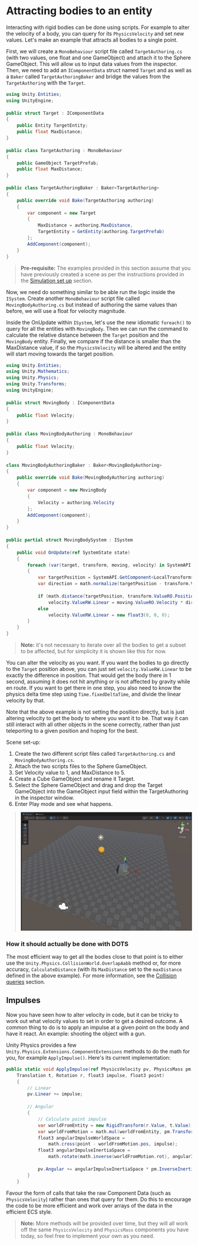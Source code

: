 # Attracting bodies to an entity

Interacting with rigid bodies can be done using scripts. For example to alter the velocity of a body, you can query for its `PhysicsVelocity` and set new values. Let's make an example that attracts all bodies to a single point.

First, we will create a `MonoBehaviour` script file called `TargetAuthoring.cs` (with two values, one float and one GameObject) and attach it to the Sphere GameObject. This will allow us to input data values from the inspector. Then, we need to add an `IComponentData` struct named `Target` and as well as a `Baker` called `TargetAuthoringBaker` and bridge the values from the `TargetAuthoring` with the `Target`. 

```csharp
using Unity.Entities;
using UnityEngine;

public struct Target : IComponentData
{
    public Entity TargetEntity;
    public float MaxDistance;
}

public class TargetAuthoring : MonoBehaviour
{
    public GameObject TargetPrefab;
    public float MaxDistance;
}

public class TargetAuthoringBaker : Baker<TargetAuthoring>
{
    public override void Bake(TargetAuthoring authoring)
    {
        var component = new Target
        {
            MaxDistance = authoring.MaxDistance,
            TargetEntity = GetEntity(authoring.TargetPrefab)
        };
        AddComponent(component);
    }
}
```
>**Pre-requisite:** The examples provided in this section assume that you have previously created a scene as per the instructions provided in the [Simulation set up](concepts-simulation-set-up.md) section.

Now, we need do something similar to be able run the logic inside the `ISystem`. Create another `MonoBehaviour` script file called `MovingBodyAuthoring.cs` but instead of authoring the same values than before, we will use a float for velocity magnitude.

Inside the OnUpdate within `ISystem`, let's use the new idiomatic `foreach()` to query for all the entities with `MovingBody`. Then we can run the command to calculate the relative distance between the `Target` position and the `MovingBody` entity. Finally, we compare if the distance is smaller than the MaxDistance value, if so the `PhysicsVelocity` will be altered and the entity will start moving towards the target position. 

```csharp
using Unity.Entities;
using Unity.Mathematics;
using Unity.Physics;
using Unity.Transforms;
using UnityEngine;

public struct MovingBody : IComponentData
{
    public float Velocity;
}

public class MovingBodyAuthoring : MonoBehaviour
{
    public float Velocity;
}

class MovingBodyAuthoringBaker : Baker<MovingBodyAuthoring>
{
    public override void Bake(MovingBodyAuthoring authoring)
    {
        var component = new MovingBody
        {
            Velocity = authoring.Velocity
        };
        AddComponent(component);
    }
}

public partial struct MovingBodySystem : ISystem
{
    public void OnUpdate(ref SystemState state)
    {
        foreach (var(target, transform, moving, velocity) in SystemAPI.Query<RefRO<Target>, RefRO<LocalTransform>, RefRW<MovingBody>, RefRW<PhysicsVelocity>>().WithAll<MovingBody>())
        {
            var targetPosition = SystemAPI.GetComponent<LocalTransform>(target.ValueRO.TargetEntity).Position;
            var direction = math.normalize(targetPosition - transform.ValueRO.Position);

            if (math.distance(targetPosition, transform.ValueRO.Position) < target.ValueRO.MaxDistance)
                velocity.ValueRW.Linear = moving.ValueRO.Velocity * direction;
            else
                velocity.ValueRW.Linear = new float3(0, 0, 0);
        }
    }
}
```

>**Note:** it's not necessary to iterate over all the bodies to get a subset to be affected, but for simplicity it is shown like this for now.


You can alter the velocity as you want. If you want the bodies to go directly to the `Target` position above, you can just set `velocity.ValueRW.Linear` to be exactly the difference in position. That would get the body there in 1 second, assuming it does not hit anything or is not affected by gravity while en route. If you want to get there in one step, you also need to know the physics delta time step using `Time.fixedDeltaTime`, and divide the linear velocity by that.

Note that the above example is not setting the position directly, but is just altering velocity to get the body to where you want it to be. That way it can still interact with all other objects in the scene correctly, rather than just teleporting to a given position and hoping for the best.

Scene set-up:
1. Create the two different script files called `TargetAuthoring.cs` and `MovingBodyAuthoring.cs`.
2. Attach the two scripts files to the Sphere GameObject.
3. Set Velocity value to 1, and MaxDistance to 5.
4. Create a Cube GameObject and rename it Target.
5. Select the Sphere GameObject and drag and drop the Target GameObject into the GameObject input field within the TargetAuthoring in the inspector window.
6. Enter Play mode and see what happens.

>![Attractor](images/attractor.gif)

### How it should actually be done with DOTS

The most efficient way to get all the bodies close to that point is to either use the `Unity.Physics.CollisionWorld.OverlapAabb` method or, for more accuracy, `CalculateDistance` (with its `MaxDistance` set to the `maxDistance` defined in the above example). For more information, see the [Collision queries](collision-queries.md) section.

## Impulses

Now you have seen how to alter velocity in code, but it can be tricky to work out what velocity values to set in order to get a desired outcome. A common thing to do is to apply an impulse at a given point on the body and have it react. An example: shooting the object with a gun.

Unity Physics provides a few `Unity.Physics.Extensions.ComponentExtensions` methods to do the math for you, for example `ApplyImpulse()`. Here's its current implementation:

```csharp
public static void ApplyImpulse(ref PhysicsVelocity pv, PhysicsMass pm,
    Translation t, Rotation r, float3 impulse, float3 point)
    {
        // Linear
        pv.Linear += impulse;

        // Angular
        {
            // Calculate point impulse
            var worldFromEntity = new RigidTransform(r.Value, t.Value);
            var worldFromMotion = math.mul(worldFromEntity, pm.Transform);
            float3 angularImpulseWorldSpace = 
                math.cross(point - worldFromMotion.pos, impulse);
            float3 angularImpulseInertiaSpace = 
                math.rotate(math.inverse(worldFromMotion.rot), angularImpulseWorldSpace);

            pv.Angular += angularImpulseInertiaSpace * pm.InverseInertia;
        }
    }
```
Favour the form of calls that take the raw Component Data (such as `PhysicsVelocity`) rather than ones that query for them. Do this to encourage the code to be more efficient and work over arrays of the data in the efficient ECS style.
> **Note:** More methods will be provided over time, but they will all work off the same `PhysicsVelocity` and `PhysicsMass` components you have today, so feel free to implement your own as you need.
